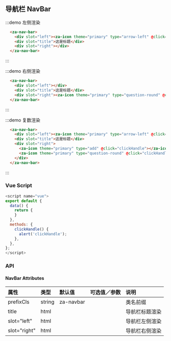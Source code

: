 

## 导航栏 NavBar

:::demo 左侧渲染
```html
  <za-nav-bar>
    <div slot="left"><za-icon theme="primary" type="arrow-left" @click="clickHandle"></za-icon></div>
    <div slot="title">这是标题</div>
    <div slot="right"></div>
  </za-nav-bar>
```
:::

:::demo 右侧渲染
```html
  <za-nav-bar>
    <div slot="left"></div>
    <div slot="title">这是标题</div>
    <div slot="right"><za-icon theme="primary" type="question-round" @click="clickHandle"></za-icon></div>
  </za-nav-bar>
```
:::

:::demo 复数渲染
```html
  <za-nav-bar>
    <div slot="left"><za-icon theme="primary" type="arrow-left" @click="clickHandle"></za-icon></div>
    <div slot="title">这是标题</div>
    <div slot="right">
      <za-icon theme="primary" type="add" @click="clickHandle"></za-icon>
      <za-icon theme="primary" type="question-round" @click="clickHandle"></za-icon>
    </div>
  </za-nav-bar>
```
:::

### Vue Script
```javascript
<script name="vue">
export default {
  data() {
    return {
    }
  },
  methods: {
    clickHandle() {
      alert('clickHandle');
    },
  },
};
</script>
```

### API

#### NavBar Attributes

| 属性 | 类型 | 默认值 | 可选值／参数 | 说明 |
| :--- | :--- | :--- | :--- | :--- |
| prefixCls | string | za-navbar | | 类名前缀 |
| title | html | | | 导航栏标题渲染 |
| slot="left" | html | | | 导航栏左侧渲染 |
| slot="right" | html | | | 导航栏右侧渲染 |
